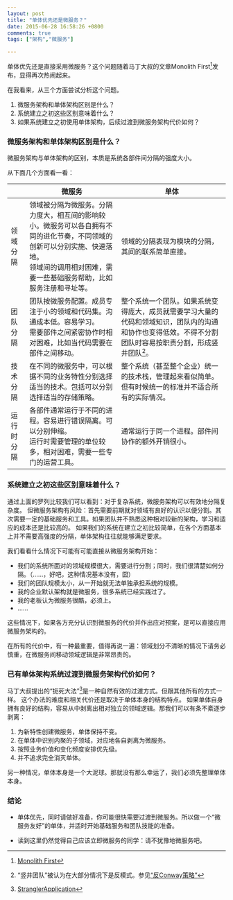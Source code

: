 ```yaml
---
layout: post
title: "单体优先还是微服务？"
date: 2015-06-28 16:58:26 +0800
comments: true
tags: ["架构","微服务"]

---
```


单体优先还是直接采用微服务？这个问题随着马丁大叔的文章Monolith First[^1]发布，显得再次热闹起来。

在我看来，从三个方面尝试分析这个问题。

1. 微服务架构和单体架构区别是什么？
2. 系统建立之初这些区别意味着什么？
3. 如果系统建立之初使用单体架构，后续过渡到微服务架构代价如何？

<!-- more -->


### 微服务架构和单体架构区别是什么？

微服务架构与单体架构的区别，本质是系统各部件间分隔的强度大小。

从下面几个方面看一看：


<i></i> |微服务 | 单体
------------ | ------------- | ------------
领域分隔 | 领域被分隔为微服务。分隔力度大，相互间的影响较小。微服务可以各自拥有不同的进化节奏，不同领域的创新可以分别实施、快速落地。 <br/> 领域间的调用相对困难，需要一些基础服务帮助，比如服务注册和寻址等。 | 领域的分隔表现为模块的分隔，其间的联系简单直接。
团队分隔	| 团队按微服务配置。成员专注于小的领域和代码集。沟通成本低。容易学习。<br/> 需要部件之间紧密协作时相对困难，比如当代码需要在部件之间移动。	 | 整个系统一个团队。如果系统变得庞大，成员就需要学习大量的代码和领域知识，团队内的沟通和协作也变得低效。不得不分割团队时容易按职责分割，形成竖井团队[^3]。
技术分隔	| 在不同的微服务中，可以根据不同的业务特性分别选择适当的技术。包括可以分别选择适当的存储策略。	| 整个系统（甚至整个企业）统一的技术栈，管理起来看似简单。但有时候统一的标准并不适合所有的实际情况。
运行时分隔	| 各部件通常运行于不同的进程。容易进行错误隔离。可以分别伸缩。<br/> 运行时需要管理的单位较多，相对困难，需要一些专门的运营工具。| 通常运行于同一个进程。部件间协作的额外开销很小。

### 系统建立之初这些区别意味着什么？

通过上面的罗列比较我们可以看到：对于复杂系统，微服务架构可以有效地分隔复杂度。
但微服务架构有风险：首先需要前期就对领域有良好的认识以便分割。其次需要一定的基础服务和工具。如果团队并不熟悉这种相对较新的架构，学习和适应的成本还是比较高的。
如果我们的系统在建立之初比较简单，在各个方面基本上并不需要高强度的分隔，单体架构往往就能够满足要求。


我们看看什么情况下可能有可能直接从微服务架构开始：

* 我们的系统所面对的领域规模很大，需要进行分割；同时，我们很清楚如何分隔。（……，好吧，这种情况基本没有，囧）
* 我们的团队规模太小，从一开始就无法单独承担系统的规模。
* 我的企业默认架构就是微服务，很多系统已经实践过了。
* 我的老板认为微服务很酷，必须上。
* ……

这些情况下，如果各方充分认识到微服务的代价并作出应对预案，是可以直接应用微服务架构的。

在所有的代价中，有一种最重要，值得再说一遍：领域划分不清晰的情况下请务必慎重，在微服务间移动领域逻辑是非常昂贵的。

### 已有单体架构系统过渡到微服务架构代价如何？

马丁大叔提出的“扼死大法”[^2]是一种自然有效的过渡方式。但跟其他所有的方式一样。
这个办法的难度和相关代价还是取决于单体本身的结构特点。
如果单体自身拥有良好的结构，容易从中剥离出相对独立的领域逻辑。那我们可以有条不紊逐步剥离：  

1. 为新特性创建微服务，单体保持不变。
2. 在单体中识别内聚的子领域，对应地各自剥离为微服务。
3. 按照业务价值和变化频度安排优先级。
4. 并不追求完全消灭单体。

另一种情况，单体本身是一个大泥球。那就没有那么幸运了，我们必须先整理单体本身。

### 结论

* 单体优先，同时请做好准备，你可能很快需要过渡到微服务。所以做一个“微服务友好”的单体，并适时开始基础服务和团队技能的准备。

* 读到这里仍然觉得自己应该立即微服务的同学：请不犹豫地微服务吧。

[^1]: [Monolith First](http://martinfowler.com/bliki/MonolithFirst.html)
[^2]: [StranglerApplication](http://www.martinfowler.com/bliki/StranglerApplication.html)
[^3]: “竖井团队”被认为在大部分情况下是反模式。参见[“反Conway策略”](http://www.thoughtworks.com/radar/techniques/inverse-conway-maneuver)
